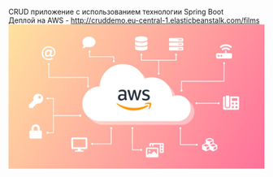 CRUD приложение с использованием технологии Spring Boot
<br>Деплой на AWS - http://cruddemo.eu-central-1.elasticbeanstalk.com/films
<br>![Screenshot](aws-migration-1200x675.jpg)
